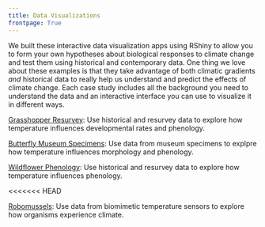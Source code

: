 ```yaml
---
title: Data Visualizations
frontpage: True
---
```


We built these interactive data visualization apps using RShiny to allow you to form your own hypotheses about biological responses to climate change and test them using historical and contemporary data. One thing we love about these examples is that they take advantage of both climatic gradients <em>and</em> historical data to really help us understand and predict the effects of climate change. Each case study includes all the background you need to understand the data and an interactive interface you can use to visualize it in different ways.

<p><a href="https://huckley.shinyapps.io/grasshoppers/" target="_blank">Grasshopper Resurvey</a>: Use historical and resurvey data to explore how temperature influences developmental rates and phenology.</p>
<p><a href="https://huckley.shinyapps.io/butterflies/" target="_blank">Butterfly Museum Specimens</a>: Use data from museum specimens to explpre how temperature influences morphology and phenology.</p>
<p><a href="https://huckley.shinyapps.io/PlantPhenology/" target="_blank">Wildflower Phenology</a>: Use historical and resurvey data to explore how temperature influences phenology. </p>
<<<<<<< HEAD
<p><a href="https://huckley.shinyapps.io/ClimateBiology/" target="_blank">Robomussels</a>: Use data from biomimetic temperature sensors to explore how organisms experience climate.</p>

